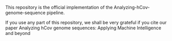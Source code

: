 ﻿This repository is the official implementation of the Analyzing-hCov-genome-sequence pipeline. 


If you use any part of this repository, we shall be very grateful if you cite our paper Analyzing hCov genome sequences: Applying Machine Intelligence and beyond